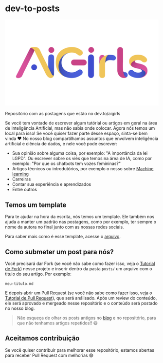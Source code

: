 # dev-to-posts

<img src="logo.png" width=550px>

Repositório com as postagens que estão no dev.to/aigirls

Se você tem vontade de escrever algum tutórial ou artigos em geral na área de Inteligência Artificial, mas não sabia onde colocar. Agora nós temos um local para isso! Se você quiser fazer parte desse espaço, sinta-se bem vinda :heart:
No nosso blog compartilhamos assuntos que envolvem inteligência artificial e ciência de dados, e nele você pode escrever:

* Sua opinião sobre alguma coisa, por exemplo: "A importância da lei LGPD". Ou escrever sobre os viés que temos na área de IA, como por exemplo: "Por que os chatbots tem vozes femininas?"
* Artigos técnicos ou introdutórios, por exemplo o nosso sobre [Machine learning](https://dev.to/aigirlsbr/afinal-o-que-e-machine-learning-ih5)
* Carreiras
* Contar sua experiência e aprendizados
* Entre outros


## Temos um template

Para te ajudar na hora da escrita, nós temos um template. Ele também nos ajuda a manter um padrão nas postagens, como por exemplo, ter sempre o nome da autora no final junto com as nossas redes sociais.

Para saber mais como é esse template, acesse o [arquivo](posts/template.md).

## Como submeter um post para nós?

Você precisará dar Fork (se você não sabe como fazer isso, veja o [Tutorial de Fork](https://help.github.com/pt/github/collaborating-with-issues-and-pull-requests/creating-a-pull-request)) nesse projeto e inserir dentro da pasta `posts/` um arquivo com o titulo do seu artigo. Por exemplo:

`meu-titulo.md`

E depois abrir um Pull Request (se você não sabe como fazer isso, veja o [Tutorial de Pull Request](tutorial/pull-request.md)), que será análisado. Após um review do conteúdo, ele será aprovado e mergeado nesse repositório e o conteúdo será postado no nosso blog.

> Não esqueça de olhar os posts antigos no [blog](dev.to/aigirlsbr) e no repositório, para que não tenhamos artigos repetidos!! :smile:

## Aceitamos contribuição

Se você quiser contribuir para melhorar esse repositório, estamos abertas para receber Pull Request com melhorias :smile:
